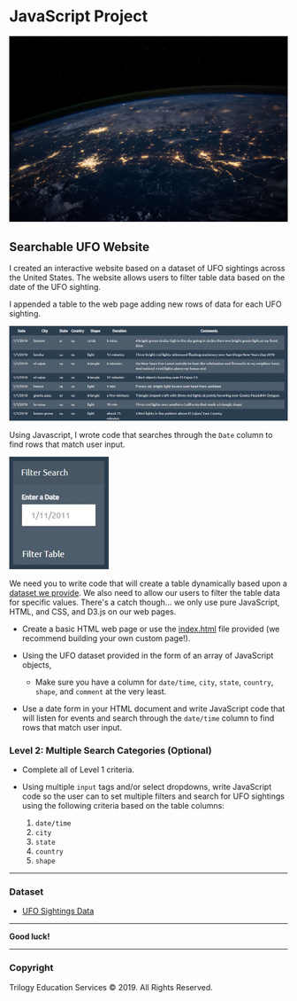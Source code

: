 # JavaScript Project

![NASA](UFO-level-1/nasa.jpg)

## Searchable UFO Website

I created an interactive website based on a dataset of UFO sightings across the United States. The website allows users to filter table data based on the date of the UFO sighting.

I appended a table to the web page adding new rows of data for each UFO sighting.

![TableSample](UFO-level-1/UFO_table_sample.JPG)

Using Javascript, I wrote code that searches through the `Date` column to find rows that match user input.

![UFOfilter](UFO-level-1/UFO_date_filter.JPG)

We need you to write code that will create a table dynamically based upon a [dataset we provide](StarterCode/static/js/data.js). We also need to allow our users to filter the table data for specific values. There's a catch though... we only use pure JavaScript, HTML, and CSS, and D3.js on our web pages.

* Create a basic HTML web page or use the [index.html](StarterCode/index.html) file provided (we recommend building your own custom page!).

* Using the UFO dataset provided in the form of an array of JavaScript objects, 

  * Make sure you have a column for `date/time`, `city`, `state`, `country`, `shape`, and `comment` at the very least.

* Use a date form in your HTML document and write JavaScript code that will listen for events and search through the `date/time` column to find rows that match user input.

### Level 2: Multiple Search Categories (Optional)

* Complete all of Level 1 criteria.

* Using multiple `input` tags and/or select dropdowns, write JavaScript code so the user can to set multiple filters and search for UFO sightings using the following criteria based on the table columns:

  1. `date/time`
  2. `city`
  3. `state`
  4. `country`
  5. `shape`

- - -

### Dataset

* [UFO Sightings Data](StarterCode/static/js/data.js)

- - -

**Good luck!**

- - -

### Copyright

Trilogy Education Services © 2019. All Rights Reserved.
